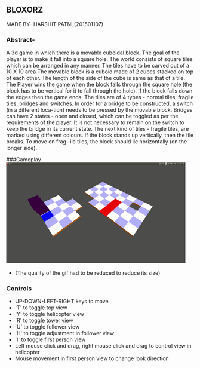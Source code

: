 ## BLOXORZ
MADE BY- HARSHIT PATNI (201501107)

### Abstract-
A 3d game in which there is a movable cuboidal block. The goal of the player is to make it fall into a square hole. The world consists of square tiles which can be arranged in any manner. The tiles have
to be carved out of a 10 X 10 area The movable block is a cuboid made of 2 cubes stacked on top of each other. The length of the side of the cube is same as that of a tile. The Player wins the game when the block falls through the square hole (the block has to be vertical for it to fall through the hole). If the block falls down the edges then the game ends. The tiles are of 4 types - normal tiles, fragile tiles, bridges and switches. In order for a bridge to be constructed, a switch (in a different loca-tion) needs to be pressed by the movable block. Bridges can have 2 states - open and closed, which can be toggled as per the requirements of the player. It is not necessary to remain on the switch to keep the bridge in its current state. The next kind of tiles - fragile tiles, are marked using different colours. If the block stands up vertically, then the tile breaks. To move on frag- ile tiles, the block should lie horizontally (on the longer side).

###Gameplay
![Screenshot of Bloxorz](bloxorz_stage1.gif "Screenshot")

* (The quality of the gif had to be reduced to reduce its size)

### Controls

* UP-DOWN-LEFT-RIGHT keys to move
* 'T' to toggle top view
* 'Y' to toggle helicopter view
* 'R' to toggle tower view
* 'U' to toggle follower view
* 'H' to toggle adjustment in follower view
* 'I' to toggle first person view
* Left mouse click and drag, right mouse click and drag to control view in helicopter
* Mouse movement in first person view to change look direction


